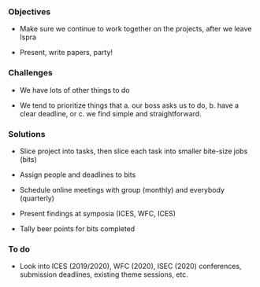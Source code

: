 ### Objectives

- Make sure we continue to work together on the projects, after we leave Ispra

- Present, write papers, party!

### Challenges

- We have lots of other things to do

- We tend to prioritize things that
  a. our boss asks us to do,
  b. have a clear deadline, or
  c. we find simple and straightforward.

### Solutions

- Slice project into tasks, then slice each task into smaller bite-size jobs
  (bits)

- Assign people and deadlines to bits

- Schedule online meetings with group (monthly) and everybody (quarterly)

- Present findings at symposia (ICES, WFC, ICES)

- Tally beer points for bits completed

### To do

- Look into ICES (2019/2020), WFC (2020), ISEC (2020) conferences, submission
  deadlines, existing theme sessions, etc.
